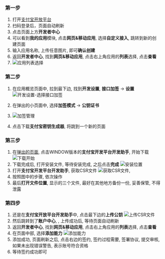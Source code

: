 ### 第一步
1. 打开[支付宝开放平台](https://open.alipay.com/platform/home.htm)
2. 扫码登录后，页面自动刷新
3. 点击页面上方**开发者中心**
4. 可以看到**我的应用**模块, 点击**网页&移动应用**, 选择**自定义接入**, 跳转到新的创建页面
5. 输入应用名称, 上传任意图片, 即可**确认创建**
6. 返回**开发者中心**, 找到**网页&移动应用**, 点击右上角应用的**列表**选择, 点击**查看**
7. ![应用列表选择](https://github.com/the-Rings/financeflow/blob/master/%E5%BA%94%E7%94%A8%E5%88%97%E8%A1%A8%E9%80%89%E6%8B%A9.png)

### 第二步
1. 在应用概览页面中, 拉到最下边, 找到**开发设置**, **接口加签** -> **设置**
![开发设置-选择接口加签](https://github.com/the-Rings/financeflow/blob/master/%E5%BC%80%E5%8F%91%E8%AE%BE%E7%BD%AE-%E9%80%89%E6%8B%A9%E6%8E%A5%E5%8F%A3%E5%8A%A0%E7%AD%BE.png)
2. 在弹出的小页面中, 选择**加签模式** -> **公钥证书**
3. ![加签管理](https://github.com/the-Rings/financeflow/blob/master/%E5%8A%A0%E7%AD%BE%E7%AE%A1%E7%90%86-%E4%B8%8B%E8%BD%BD%E6%94%AF%E4%BB%98%E5%AE%9D%E5%AF%86%E9%92%A5%E7%94%9F%E6%88%90%E5%99%A8.png)

4. 点击下载**支付宝密钥生成器**, 将跳到一个新的页面

### 第三步
1. 在[弹出的页面](https://opendocs.alipay.com/open/291/106097/), 点击WINDOW版本的**支付宝开发平台开发助手**, 开始下载
![下载开始](https://github.com/the-Rings/financeflow/blob/master/%E4%B8%8B%E8%BD%BD%E5%BC%80%E5%A7%8B.png)
2. 下载完成后, 打开安装文件, 等待安装完成, 之后点击**完成**
![安装位置](https://github.com/the-Rings/financeflow/blob/master/%E5%AE%89%E8%A3%85%E4%BD%8D%E7%BD%AE.png)
3. 打开**支付宝开发平台开发助手**, 获取CSR文件
![获取CSR文件](https://github.com/the-Rings/financeflow/blob/master/%E8%8E%B7%E5%8F%96CSR%E6%96%87%E4%BB%B6.png),
4. 按照图中的步骤, 依次操作
4. 最后**打开文件位置**, 显示的三个文件, 最好在其他地方备份一份, 妥善保管, 不得泄露

### 第四步
1. 还是在**支付宝开放平台开发助手**中, 点击最下边的**上传公钥**
![上传CSR文件](https://github.com/the-Rings/financeflow/blob/master/%E4%B8%8A%E4%BC%A0CSR%E6%96%87%E4%BB%B6.png)
2. 然后跳转到了**账户中心**, , 上传成功后, 等待页面自动刷新
3. 返回**开发者中心**, 找到**网页&移动应用**, 点击右上角应用的**列表**选择, 点击**查看**
4. 在页面中部, 选择**添加能力**
![添加能力](https://github.com/the-Rings/financeflow/blob/master/%E6%B7%BB%E5%8A%A0%E8%83%BD%E5%8A%9B.png)
5. 添加成功, 页面刷新之后, 点击右边的签约, 签约过程需要, 签署协议, 提交审核, 如果未出现错误警告, 表示账号符合资格
6. 等待签约成功即可

